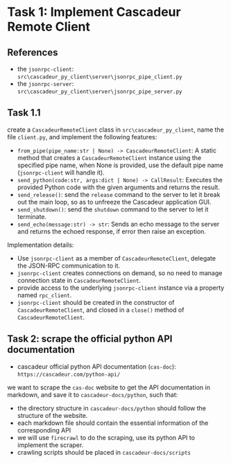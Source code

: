 # Task 1: Implement Cascadeur Remote Client

## References
- the `jsonrpc-client`: `src\cascadeur_py_client\server\jsonrpc_pipe_client.py`
- the `jsonrpc-server`: `src\cascadeur_py_client\server\jsonrpc_pipe_server.py`

## Task 1.1

create a `CascadeurRemoteClient` class in `src\cascadeur_py_client`, name the file `client.py`, and implement the following features:
- `from_pipe(pipe_name:str | None) -> CascadeurRemoteClient`: A static method that creates a `CascadeurRemoteClient` instance using the specified pipe name, when None is provided, use the default pipe name (`jsonrpc-client` will handle it).
- `send_python(code:str, args:dict | None) -> CallResult`: Executes the provided Python code with the given arguments and returns the result.
- `send_release()`: send the `release` command to the server to let it break out the main loop, so as to unfreeze the Cascadeur application GUI.
- `send_shutdown()`: send the `shutdown` command to the server to let it terminate.
- `send_echo(message:str) -> str`: Sends an echo message to the server and returns the echoed response, if error then raise an exception.

Implementation details:
- Use `jsonrpc-client` as a member of `CascadeurRemoteClient`, delegate the JSON-RPC communication to it.
- `jsonrpc-client` creates connections on demand, so no need to manage connection state in `CascadeurRemoteClient`.
- provide access to the underlying `jsonrpc-client` instance via a property named `rpc_client`.
- `jsonrpc-client` should be created in the constructor of `CascadeurRemoteClient`, and closed in a `close()` method of `CascadeurRemoteClient`.

## Task 2: scrape the official python API documentation

- cascadeur official python API documentation (`cas-doc`): `https://cascadeur.com/python-api/`

we want to scrape the `cas-doc` website to get the API documentation in markdown, and save it to `cascadeur-docs/python`, such that:
- the directory structure in `cascadeur-docs/python` should follow the structure of the website.
- each markdown file should contain the essential information of the corresponding API
- we will use `firecrawl` to do the scraping, use its python API to implement the scraper.
- crawling scripts should be placed in `cascadeur-docs/scripts`